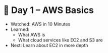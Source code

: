 # 📘 Day 1 – AWS Basics

- Watched: AWS in 10 Minutes
- Learned:
  - What AWS is
  - What cloud services like EC2 and S3 are
- Next: Learn about EC2 in more depth
